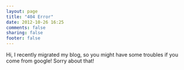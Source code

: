 ```yaml
---
layout: page
title: "404 Error"
date: 2012-10-26 16:25
comments: false
sharing: false
footer: false
---
```



Hi, I recently migrated my blog, so you might have some troubles if you come from google! Sorry about that!